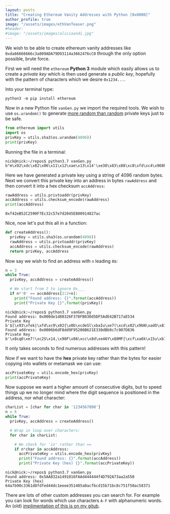 ```yaml
---
layout: posts
title: "Creating Ethereum Vanity Addresses with Python [0x0000]"
author_profile: true
image: "/assets/images/ethVanTeaser.png"
#header:
#image: "/assets/images/aliciaandi.jpg"
---
```


We wish to be able to create ethereum vanity addresses like `0xda66666666c3a809ADA79D93114a3662476cC0` through the only option possible, brute force.

First we will need the `ethereum` **Python 3** module which easily allows us to create a *private key* which is then used generate a *public key*, hopefully with the pattern of characters which we desire `0x1234...`.

Into your terminal type:
~~~shell
python3 -m pip install ethereum
~~~

Now in a new Python file `vanGen.py` we import the required tools. We wish to use `os.urandom()` to generate [more random than random](https://stackoverflow.com/questions/47514695/whats-the-difference-between-os-urandom-and-random) private keys just to be safe.


~~~python
from ethereum import utils
import os
privKey = utils.sha3(os.urandom(4096))
print(privKey)
~~~
Running the file in a terminal:
~~~shell
nick@nick:~/repos$ python3.7 vanGen.py
b"m\x92\xdc\x82\x06\x11\x12\xae\x13\x14'\xe3O\x83\x88\xc8\xfd\xc4\x960k\x12f\x1d\xd4\xf4\xa6\tcN\x06U"
~~~
Here we have generated a private key using a string of 4096 random bytes.
Next we convert this private key into an address in bytes `rawAddress` and then convert it into a hex checksum `accAddress`:

~~~python
rawAddress = utils.privtoaddr(privKey)
accAddress = utils.checksum_encode(rawAddress)
print(accAddress)
~~~
~~~shell
0xf42eB52C2590F7Ec32c57e7d2045E880914827ac
~~~
Nice, now let's put this all in a function:
~~~python
def createAddress():
  privKey = utils.sha3(os.urandom(4096))
  rawAddress = utils.privtoaddr(privKey)
  accAddress = utils.checksum_encode(rawAddress)
  return privKey, accAddress
~~~
Now say we wish to find an address with `n` leading `0`s:
~~~python
n = 3
while True:
  privKey, accAddress = createAddress()

  # We start from 2 to ignore 0x___
  if n*'0' == accAddress[2:2+n]:
    print("Found address: {}".format(accAddress))
    print("Private Key {}".format(privKey))
~~~

~~~shell
nick@nick:~/repos$ python3.7 vanGen.py
Found address: 0x000de1d80326F378FB030d5DF5AdE42B717aE534
Private Key b'$[\x93\xfek|\xfd\xc9\x02{\x0b\xcdeSl\xbaIu\xe7(\xcd\x02\x9bN\xadO\x81"\xc2\xee\xf0\xaf'
Found address: 0x0006b6dF8dd9F95206B621E338dBb9c7c907D836
Private Key b'\x8cq6\xe7!\xc2S\x14,\x98F\x86\xcc\x8d\xe46Y\x88MF{\xcf\xa6k\x15u\xb7\xb7\x9c\xd5YH'
~~~
It only takes seconds to find numerous addresses with this pattern!

Now if we want to have the **hex** private key rather than the bytes for easier copying into wallets or metamask we can use:
~~~python
accPrivateKey = utils.encode_hex(privKey)
print(accPrivateKey)
~~~

Now suppose we want a higher amount of consecutive digits, but to speed things up we no longer mind where the digit sequence is positioned in the address, nor what character:

~~~python
charList = [char for char in '1234567890']
n = 6
while True:
  privKey, accAddress = createAddress()

  # Wrap in loop over characters:
  for char in charList:

    # We check for 'in' rather than ==
    if n*char in accAddress:
      accPrivateKey = utils.encode_hex(privKey)
      print("Found address: {}".format(accAddress))
      print("Private Key (hex) {}".format(accPrivateKey))
~~~

~~~shell
nick@nick:~/repos$ python3.7 vanGen.py
Found address: 0x5AA832a1491016FAAd444444f4D792A73aa2a550
Private Key (hex) 64a7b90c3361d8fdfed44dc1eeee351405a0acfbcd15b71bc8c751f50ac58371
~~~
There are lots of other custom addresses you can search for. For example you can look for words which use characters `A-F` with alphanumeric words. An (old) [implimentation of this is on my gitub](https://github.com/NicholasFarrow/ethereumVanityAddressGenerator/blob/master/ethereumVanityGen.py).
